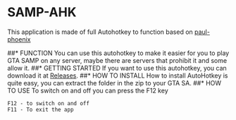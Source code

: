 # SAMP-AHK
This application is made of full Autohotkey to function based on [paul-phoenix](https://github.com/paul-phoenix)

##* FUNCTION
You can use this autohotkey to make it easier for you to play GTA SAMP on any server, maybe there are servers that prohibit it and some allow it.
##* GETTING STARTED
If you want to use this autohotkey, you can download it at [Releases](https://github.com/Mr4sR/SAMP-AHK/releases).
##* HOW TO INSTALL
How to install AutoHotkey is quite easy, you can extract the folder in the zip to your GTA SA.
##* HOW TO USE
To switch on and off you can press the F12 key
```
F12 - to switch on and off
F11 - To exit the app
```
